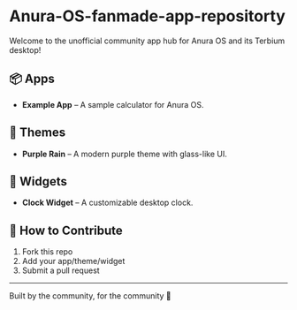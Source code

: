 # Anura-OS-fanmade-app-repositorty
Welcome to the unofficial community app hub for Anura OS and its Terbium desktop!

## 📦 Apps
- **Example App** – A sample calculator for Anura OS.

## 🎨 Themes
- **Purple Rain** – A modern purple theme with glass-like UI.

## 🧩 Widgets
- **Clock Widget** – A customizable desktop clock.

## 🔧 How to Contribute
1. Fork this repo
2. Add your app/theme/widget
3. Submit a pull request

---
Built by the community, for the community 💜
